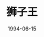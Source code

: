 ---
layout: page
title: 狮子王
description: >
  经典古董。
category: 电影
img: assets/img/movie/before2020/狮子王.webp
star: 4
date: 1994-06-15
---